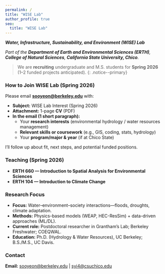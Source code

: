 ```yaml
---
permalink: /
title: "WISE Lab"
author_profile: true
seo:
  title: "WISE Lab"
---
```


**_Water, Infrastructure, Sustainability, and Environment (WISE) Lab_**

*Part of the **Department of Earth and Environmental Sciences (ERTH)**, **College of Natural Sciences**, **California State University, Chico**.*  <!-- cites official names -->

> We are **recruiting** undergraduate and M.S. students for **Spring 2026** (1–2 funded projects anticipated).
{: .notice--primary}

### How to Join WISE Lab (Spring 2026)
Please email **sooyeon@berkeley.edu** with:
- **Subject:** WISE Lab Interest (Spring 2026)
- **Attachment:** 1-page **CV** (PDF)
- **In the email (1 short paragraph):**
  - Your **research interests** (environmental hydrology / water resources management)
  - **Relevant skills or coursework** (e.g., GIS, coding, stats, hydrology)
  - Your **program/major & year** (if at Chico State)

I’ll follow up about fit, next steps, and potential funded positions.

### Teaching (Spring 2026)
- **ERTH 660 — Introduction to Spatial Analysis for Environmental Sciences**
- **ERTH 104 — Introduction to Climate Change**

### Research Focus
- **Focus:** Water–environment–society interactions—floods, droughts, climate adaptation.  
- **Methods:** Physics-based models (WEAP, HEC-ResSim) + data-driven approaches (ML/DL).  
- **Current role:** Postdoctoral researcher in Grantham’s Lab; Berkeley Freshwater; COEQWAL.  
- **Education:** Ph.D. (Hydrology & Water Resources), UC Berkeley; B.S./M.S., UC Davis.

### Contact
**Email:** [sooyeon@berkeley.edu](mailto:sooyeon@berkeley.edu) \| [syi4@csuchico.edu](mailto:syi4@csuchico.edu)

